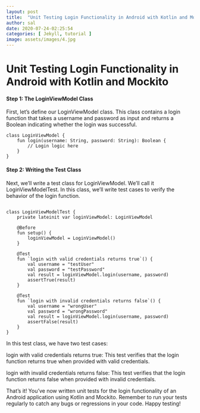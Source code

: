 ```yaml
---
layout: post
title:  "Unit Testing Login Functionality in Android with Kotlin and Mockito"
author: sal
date: 2020-07-24-02:25:54
categories: [ Jekyll, tutorial ]
image: assets/images/4.jpg
---
```

# Unit Testing Login Functionality in Android with Kotlin and Mockito

#### Step 1: The LoginViewModel Class
First, let’s define our LoginViewModel class. This class contains a login function that takes a username and password as input and returns a Boolean indicating whether the login was successful.

```
class LoginViewModel {
    fun login(username: String, password: String): Boolean {
        // Login logic here
    }
}
```
#### Step 2: Writing the Test Class
Next, we’ll write a test class for LoginViewModel. We’ll call it LoginViewModelTest. In this class, we’ll write test cases to verify the behavior of the login function.

```

class LoginViewModelTest {
    private lateinit var loginViewModel: LoginViewModel

    @Before
    fun setup() {
        loginViewModel = LoginViewModel()
    }

    @Test
    fun `login with valid credentials returns true`() {
        val username = "testUser"
        val password = "testPassword"
        val result = loginViewModel.login(username, password)
        assertTrue(result)
    }

    @Test
    fun `login with invalid credentials returns false`() {
        val username = "wrongUser"
        val password = "wrongPassword"
        val result = loginViewModel.login(username, password)
        assertFalse(result)
    }
}
```
In this test class, we have two test cases:

login with valid credentials returns true: This test verifies that the login function returns true when provided with valid credentials.

login with invalid credentials returns false: This test verifies that the login function returns false when provided with invalid credentials.

That’s it! You’ve now written unit tests for the login functionality of an Android application using Kotlin and Mockito. Remember to run your tests regularly to catch any bugs or regressions in your code. Happy testing!